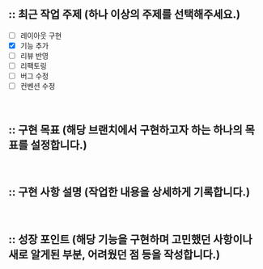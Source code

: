 ## :: 최근 작업 주제 (하나 이상의 주제를 선택해주세요.)

- [ ] 레이아웃 구현
- [x] 기능 추가
- [ ] 리뷰 반영
- [ ] 리팩토링
- [ ] 버그 수정
- [ ] 컨벤션 수정

<br />

## :: 구현 목표 (해당 브랜치에서 구현하고자 하는 하나의 목표를 설정합니다.)

<br />

## :: 구현 사항 설명 (작업한 내용을 상세하게 기록합니다.)

<br />

## :: 성장 포인트 (해당 기능을 구현하며 고민했던 사항이나 새로 알게된 부분, 어려웠던 점 등을 작성합니다.)

<br />
